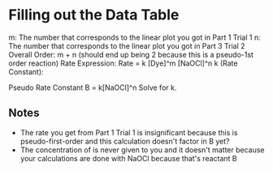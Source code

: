 Filling out the Data Table
=====================================

m: The number that corresponds to the linear plot you got in Part 1 Trial 1
n: The number that corresponds to the linear plot you got in Part 3 Trial 2
Overall Order: m + n (should end up being 2 because this is a pseudo-1st order reaction)
Rate Expression: Rate = k [Dye]^m [NaOCl]^n
k (Rate Constant):

Pseudo Rate Constant B = k[NaOCl]^n
Solve for k.

Notes
-----

* The rate you get from Part 1 Trial 1 is insignificant because this is pseudo-first-order and this calculation doesn't factor in B yet?
* The concentration of is never given to you and it doesn't matter because your calculations are done with NaOCl because that's reactant B
